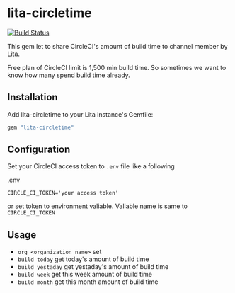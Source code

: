 # lita-circletime

[![Build Status](https://travis-ci.org/yutakakinjyo/lita-circletime.png?branch=master)](https://travis-ci.org/yutakakinjyo/lita-circletime)

This gem let to share CircleCI's amount of build time to channel member by Lita.

Free plan of CircleCI limit is 1,500 min build time. So sometimes we want to know how many spend build time already.

## Installation

Add lita-circletime to your Lita instance's Gemfile:

``` ruby
gem "lita-circletime"
```

## Configuration

Set your CircleCI access token to `.env` file like a following

.env
```
CIRCLE_CI_TOKEN='your access token'
```

or set token to environment valiable. Valiable name is same to `CIRCLE_CI_TOKEN`

## Usage

- `org <organization name>` set 
- `build today` get today's amount of build time
- `build yestaday` get yestaday's amount of build time
- `build week` get this week amount of build time
- `build month` get this month amount of build time
